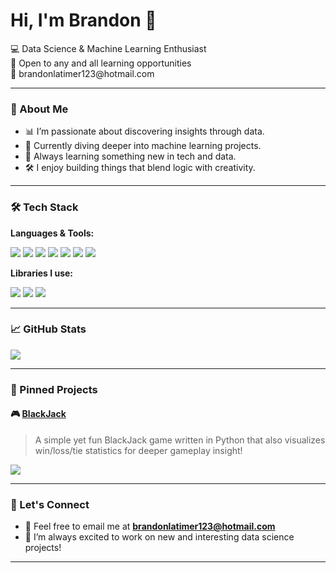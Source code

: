 <h1>Hi, I'm Brandon 👋</h1>

<p>
  💻 Data Science & Machine Learning Enthusiast <br>
  🤝 Open to any and all learning opportunities <br>
  📧 brandonlatimer123@hotmail.com
</p>

---

### 👐 About Me

- 📊 I’m passionate about discovering insights through data.
- 🤖 Currently diving deeper into machine learning projects.
- 🌱 Always learning something new in tech and data.
- 🛠️ I enjoy building things that blend logic with creativity.

---

### 🛠️ Tech Stack

**Languages & Tools:**

<p>
  <img src="https://img.shields.io/badge/Python-3776AB?style=for-the-badge&logo=python&logoColor=white" />
  <img src="https://img.shields.io/badge/C++-00599C?style=for-the-badge&logo=cplusplus&logoColor=white" />
  <img src="https://img.shields.io/badge/HTML5-E34F26?style=for-the-badge&logo=html5&logoColor=white" />
  <img src="https://img.shields.io/badge/CSS3-1572B6?style=for-the-badge&logo=css3&logoColor=white" />
  <img src="https://img.shields.io/badge/SQL-4479A1?style=for-the-badge&logo=mysql&logoColor=white" />
  <img src="https://img.shields.io/badge/Git-F05032?style=for-the-badge&logo=git&logoColor=white" />
  <img src="https://img.shields.io/badge/Figma-F24E1E?style=for-the-badge&logo=figma&logoColor=white" />
</p>

**Libraries I use:**

<p>
  <img src="https://img.shields.io/badge/Pandas-150458?style=for-the-badge&logo=pandas&logoColor=white" />
  <img src="https://img.shields.io/badge/NumPy-013243?style=for-the-badge&logo=numpy&logoColor=white" />
  <img src="https://img.shields.io/badge/Matplotlib-11557C?style=for-the-badge&logo=matplotlib&logoColor=white" />
</p>

---

### 📈 GitHub Stats

<p>
  <img src="https://github-readme-stats.vercel.app/api/top-langs/?username=BrandonL02&layout=compact&theme=tokyonight" />
</p>

---

### 📌 Pinned Projects

#### 🎮 [BlackJack](https://github.com/YOUR_GITHUB_USERNAME/BlackJack)

> A simple yet fun BlackJack game written in Python that also visualizes win/loss/tie statistics for deeper gameplay insight!

<p>
    <img src="https://github-readme-stats.vercel.app/api/pin/?username=BrandonL02&repo=BlackJack&theme=tokyonight" />
</p>

---

### 🚀 Let's Connect

- 📨 Feel free to email me at **brandonlatimer123@hotmail.com**
- 🤝 I’m always excited to work on new and interesting data science projects!

---
